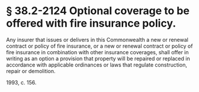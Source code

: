 # § 38.2-2124 Optional coverage to be offered with fire insurance policy.

<p>Any insurer that issues or delivers in this Commonwealth a new or renewal contract or policy of fire insurance, or a new or renewal contract or policy of fire insurance in combination with other insurance coverages, shall offer in writing as an option a provision that property will be repaired or replaced in accordance with applicable ordinances or laws that regulate construction, repair or demolition.</p><p>1993, c. 156.</p>